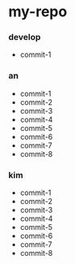 # my-repo

### develop

- commit-1

### an

- commit-1
- commit-2
- commit-3
- commit-4
- commit-5
- commit-6
- commit-7
- commit-8

### kim

- commit-1
- commit-2
- commit-3
- commit-4
- commit-5
- commit-6
- commit-7
- commit-8